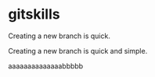# gitskills
Creating a new branch is quick.

Creating a new branch is quick and simple.

aaaaaaaaaaaaaabbbbb